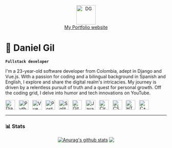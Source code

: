<div align="center">
  <a href="https://flac.pythonanywhere.com/">
    <img alt="DG" width="60px" height="60px" src="https://flac.pythonanywhere.com/static/website/android-chrome-512x512.png"/>
    <br>
    My Portfolio website
  </a>
</div>

# 🧠 Daniel Gil

**`Fullstack developer`**

I'm a 23-year-old software developer from Colombia, adept in Django and Vue.js. With a passion for coding and a bilingual background in Spanish and English, I explore and share the digital realm's intricacies. My journey is driven by a relentless pursuit of truth and a quest for personal growth. Off the coding grid, I delve into humor and tech innovations on YouTube.


<img alt="Django" width="30px" src="https://cdn.jsdelivr.net/gh/devicons/devicon/icons/django/django-plain.svg" />&nbsp;&nbsp;
<img alt="Python" width="30px" src="https://cdn.jsdelivr.net/gh/devicons/devicon/icons/python/python-plain.svg" />&nbsp;&nbsp;
<img alt="Vue" width="30px" src="https://cdn.jsdelivr.net/gh/devicons/devicon/icons/vuejs/vuejs-original.svg" />&nbsp;&nbsp;
<img alt="PostgreSQL" width="30px" src="https://cdn.jsdelivr.net/gh/devicons/devicon/icons/postgresql/postgresql-original.svg" />&nbsp;&nbsp;
<img alt="Sqlite" width="30px" src="https://cdn.jsdelivr.net/gh/devicons/devicon/icons/sqlite/sqlite-original.svg"/>&nbsp;&nbsp;
<img alt="Git" width="30px" src="https://cdn.jsdelivr.net/gh/devicons/devicon/icons/git/git-original.svg" />&nbsp;&nbsp;
<img alt="JavaScript" width="30px" src="https://cdn.jsdelivr.net/gh/devicons/devicon/icons/javascript/javascript-plain.svg" />&nbsp;&nbsp;
<img alt="CircleCI" width="30px" src="https://cdn.jsdelivr.net/gh/devicons/devicon/icons/circleci/circleci-plain.svg" />&nbsp;&nbsp;
<img alt="CSS" width="30px" src="https://cdn.jsdelivr.net/gh/devicons/devicon/icons/css3/css3-plain.svg" />&nbsp;&nbsp;
<img alt="HTML" width="30px" src="https://cdn.jsdelivr.net/gh/devicons/devicon/icons/html5/html5-plain.svg" />&nbsp;&nbsp;
<img alt="C++" width="30px" src="https://cdn.jsdelivr.net/gh/devicons/devicon/icons/cplusplus/cplusplus-line.svg"/>&nbsp;&nbsp;

---
### 📊 Stats

<div align="center">
  <a href="https://github.com/anuraghazra/github-readme-stats"><img align="center" src="https://github-readme-stats.vercel.app/api?username=srd4&show_icons=true&include_all_commits=true&theme=outrun&hide_border=true" alt="Anurag's github stats" /></a> <a href="https://github.com/anuraghazra/github-readme-stats"><img align="center" src="https://github-readme-stats.vercel.app/api/top-langs/?username=srd4&layout=compact&theme=outrun&hide_border=true" /></a>
</div>




